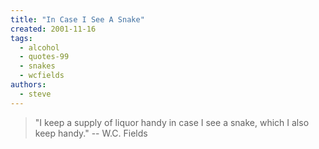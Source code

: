 ```yaml
---
title: "In Case I See A Snake"
created: 2001-11-16
tags:
  - alcohol
  - quotes-99
  - snakes
  - wcfields
authors:
  - steve
---
```


> "I keep a supply of liquor handy in case I see a snake, which I also keep handy." \-- W.C. Fields
